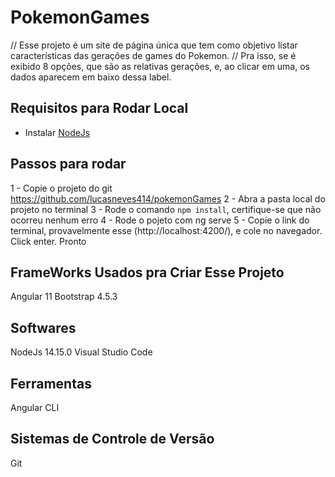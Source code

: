 # PokemonGames
// Esse projeto é um site de página única que tem como objetivo listar características das gerações de games do Pokemon. 
// Pra isso, se é exibido 8 opções, que são as relativas gerações, e, ao clicar em uma, os dados aparecem em baixo dessa label.


## Requisitos para Rodar Local
- Instalar [NodeJs](https://nodejs.org/en/)

## Passos para rodar
1 - Copie o projeto do git https://github.com/lucasneves414/pokemonGames
2 - Abra a pasta local do projeto no terminal
3 - Rode o comando `npm install`, certifique-se que não ocorreu nenhum erro
4 - Rode o pojeto com ng serve
5 - Copie o link do terminal, provavelmente esse (http://localhost:4200/), e cole no navegador. Click enter. Pronto


## FrameWorks Usados pra Criar Esse Projeto
Angular 11
Bootstrap 4.5.3

## Softwares
NodeJs 14.15.0
Visual Studio Code

## Ferramentas
Angular CLI

## Sistemas de Controle de Versão
Git
